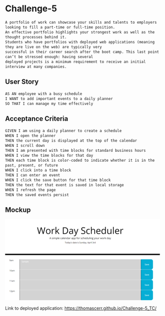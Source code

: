 # Challenge-5

```
A portfolio of work can showcase your skills and talents to employers looking to fill a part-time or full-time position.
An effective portfolio highlights your strongest work as well as the thought processes behind it.
Students who have portfolios with deployed web applications (meaning they are live on the web) are typically very
successful in their career search after the boot camp. This last point can’t be stressed enough: having several 
deployed projects is a minimum requirement to receive an initial interview at many companies.
```


## User Story
```
AS AN employee with a busy schedule
I WANT to add important events to a daily planner
SO THAT I can manage my time effectively
```


## Acceptance Criteria
```
GIVEN I am using a daily planner to create a schedule
WHEN I open the planner
THEN the current day is displayed at the top of the calendar
WHEN I scroll down
THEN I am presented with time blocks for standard business hours
WHEN I view the time blocks for that day
THEN each time block is color-coded to indicate whether it is in the past, present, or future
WHEN I click into a time block
THEN I can enter an event
WHEN I click the save button for that time block
THEN the text for that event is saved in local storage
WHEN I refresh the page
THEN the saved events persist
```
## Mockup

<img src= "https://github.com/ThomasCerr/Challenge-5_TC/blob/master/assets/images/example.PNG">

Link to deployed application: https://thomascerr.github.io/Challenge-5_TC/